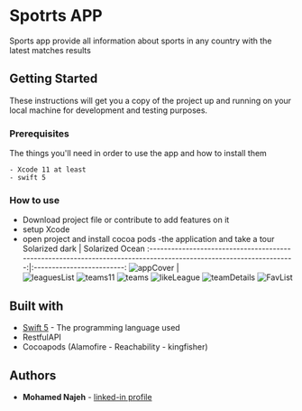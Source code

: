 # Spotrts APP

Sports app provide all information about sports in any country with the latest matches results

## Getting Started

These instructions will get you a copy of the project up and running on your local machine for development and testing purposes.

### Prerequisites

The things you'll need in order to use the app and how to install them

```
- Xcode 11 at least
- swift 5
```

### How to use

- Download project file or contribute to add features on it 
- setup Xcode 
- open project and install cocoa pods 
-the application and take a tour
Solarized dark                                                                                                      |  Solarized Ocean
:------------------------------------------------------------------------------------------------------------------:|:-------------------------:
![appCover](https://user-images.githubusercontent.com/99803050/156900481-637664ae-fc13-47c2-aaca-66d5827f5900.png)  |  
![leaguesList](https://user-images.githubusercontent.com/99803050/156900488-f4e58192-5f3c-404c-b0c6-46d053418fdd.png)
![teams11](https://user-images.githubusercontent.com/99803050/156900499-47c32a72-690e-4d7d-9e9b-294d439ed4dc.png)
![teams](https://user-images.githubusercontent.com/99803050/156900505-02cf99e8-3dcd-444a-aed5-73fe13f02e11.png)
![likeLeague](https://user-images.githubusercontent.com/99803050/156900515-1e211dd7-9175-484c-b10d-5f0c3da78010.png)
![teamDetails](https://user-images.githubusercontent.com/99803050/156900522-1e9320c4-3eb8-404e-942b-65928dbde5b7.png)
![FavList](https://user-images.githubusercontent.com/99803050/156900529-c816f2e8-e12e-43e6-b935-5092c42a6bd6.png)

## Built with

* [Swift 5](https://developer.apple.com/swift/) - The programming language used
* RestfulAPI
* Cocoapods (Alamofire - Reachability - kingfisher)

## Authors

* **Mohamed Najeh** - [linked-in profile](https://www.linkedin.com/in/mohammed-najeh-15b6a0147)
